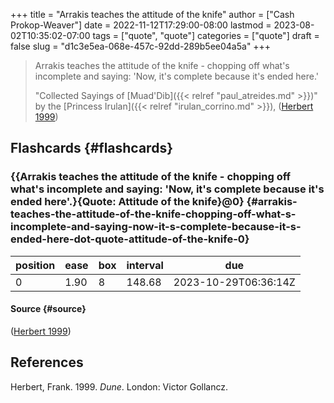 +++
title = "Arrakis teaches the attitude of the knife"
author = ["Cash Prokop-Weaver"]
date = 2022-11-12T17:29:00-08:00
lastmod = 2023-08-02T10:35:02-07:00
tags = ["quote", "quote"]
categories = ["quote"]
draft = false
slug = "d1c3e5ea-068e-457c-92dd-289b5ee04a5a"
+++

> Arrakis teaches the attitude of the knife - chopping off what's incomplete and saying: 'Now, it's complete because it's ended here.'
>
> "Collected Sayings of [Muad'Dib]({{< relref "paul_atreides.md" >}})" by the [Princess Irulan]({{< relref "irulan_corrino.md" >}}), (<a href="#citeproc_bib_item_1">Herbert 1999</a>)


## Flashcards {#flashcards}


### {{Arrakis teaches the attitude of the knife - chopping off what's incomplete and saying: 'Now, it's complete because it's ended here'.}{Quote: Attitude of the knife}@0} {#arrakis-teaches-the-attitude-of-the-knife-chopping-off-what-s-incomplete-and-saying-now-it-s-complete-because-it-s-ended-here-dot-quote-attitude-of-the-knife-0}

| position | ease | box | interval | due                  |
|----------|------|-----|----------|----------------------|
| 0        | 1.90 | 8   | 148.68   | 2023-10-29T06:36:14Z |


#### Source {#source}

(<a href="#citeproc_bib_item_1">Herbert 1999</a>)

## References

<style>.csl-entry{text-indent: -1.5em; margin-left: 1.5em;}</style><div class="csl-bib-body">
  <div class="csl-entry"><a id="citeproc_bib_item_1"></a>Herbert, Frank. 1999. <i>Dune</i>. London: Victor Gollancz.</div>
</div>
